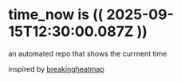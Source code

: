 # time_now is (( 2025-09-15T12:30:00.087Z ))

an automated repo that shows the currnent time

inspired by [breakingheatmap](https://github.com/breakingheatmap/breakingheatmap)